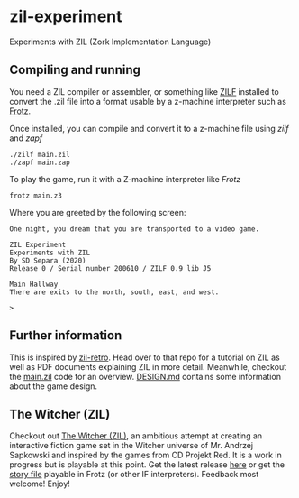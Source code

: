 # zil-experiment

Experiments with ZIL (Zork Implementation Language)

## Compiling and running

You need a ZIL compiler or assembler, or something like [ZILF](https://bitbucket.org/jmcgrew/zilf/wiki/Home) installed to convert the .zil file into a format usable by a z-machine interpreter such as [Frotz](https://davidgriffith.gitlab.io/frotz/).

Once installed, you can compile and convert it to a z-machine file using *zilf* and *zapf*

```
./zilf main.zil
./zapf main.zap
```
To play the game, run it with a Z-machine interpreter like *Frotz*

```
frotz main.z3
```

Where you are greeted by the following screen:

```
One night, you dream that you are transported to a video game.

ZIL Experiment
Experiments with ZIL
By SD Separa (2020)
Release 0 / Serial number 200610 / ZILF 0.9 lib J5

Main Hallway
There are exits to the north, south, east, and west.

> 
```

## Further information

This is inspired by [zil-retro](https://github.com/jeffnyman/zil-retro). Head over to that repo for a tutorial on ZIL as well as PDF documents explaining ZIL in more detail. Meanwhile, checkout the [main.zil](main.zil) code for an overview. [DESIGN.md](DESIGN.md) contains some information about the game design.

## The Witcher (ZIL)

Checkout out [The Witcher (ZIL)](/witcher), an ambitious attempt at creating an interactive fiction game set in the Witcher universe of Mr. Andrzej Sapkowski and inspired by the games from CD Projekt Red. It is a work in progress but is playable at this point. Get the latest release [here](https://github.com/daelsepara/zil-experiment/releases/latest) or get the [story file](https://github.com/daelsepara/zil-experiment/releases/latest/download/witcher.z5) playable in Frotz (or other IF interpreters). Feedback most welcome! Enjoy!
